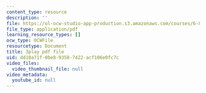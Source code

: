 ```yaml
---
content_type: resource
description: ''
file: https://ol-ocw-studio-app-production.s3.amazonaws.com/courses/6-832-underactuated-robotics-spring-2009/dd18a71f0be893587422acf106e0fc7c_6v3Ln2ACtqI.pdf
file_type: application/pdf
learning_resource_types: []
ocw_type: OCWFile
resourcetype: Document
title: 3play pdf file
uid: dd18a71f-0be8-9358-7422-acf106e0fc7c
video_files:
  video_thumbnail_file: null
video_metadata:
  youtube_id: null
---
```

